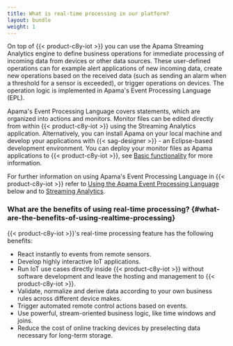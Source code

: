```yaml
---
title: What is real-time processing in our platform?
layout: bundle
weight: 1
---
```


On top of {{< product-c8y-iot >}} you can use the Apama Streaming Analytics engine to define business operations for immediate processing of incoming data from devices or other data sources. These user-defined operations can for example alert applications of new incoming data, create new operations based on the received data (such as sending an alarm when a threshold for a sensor is exceeded), or trigger operations on devices. The operation logic is implemented in Apama's Event Processing Language (EPL).

Apama's Event Processing Language covers statements, which are organized into actions and monitors. Monitor files can be edited directly from within {{< product-c8y-iot >}} using the Streaming Analytics application. Alternatively, you can install Apama on your local machine and develop your applications with {{< sag-designer >}} - an Eclipse-based development environment. You can deploy your monitor files as Apama applications to {{< product-c8y-iot >}}, see [Basic functionality](/streaming-analytics/epl-apps/#basic-functionality) for more information.

For further information on using Apama's Event Processing Language in {{< product-c8y-iot >}} refer to [Using the Apama Event Processing Language](/concepts/realtime/#using-epl) below and to [Streaming Analytics](/streaming-analytics/introduction-analytics/).


### What are the benefits of using real-time processing? {#what-are-the-benefits-of-using-realtime-processing}

{{< product-c8y-iot >}}'s real-time processing feature has the following benefits:

- React instantly to events from remote sensors.
- Develop highly interactive IoT applications.
- Run IoT use cases directly inside {{< product-c8y-iot >}} without software development and leave the hosting and management to {{< product-c8y-iot >}}.
- Validate, normalize and derive data according to your own business rules across different device makes.
- Trigger automated remote control actions based on events.
- Use powerful, stream-oriented business logic, like time windows and joins.
- Reduce the cost of online tracking devices by preselecting data necessary for long-term storage.
